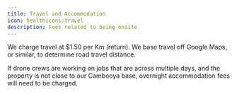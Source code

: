 ```yaml
---
title: Travel and Accommodation
icon: healthicons:travel
description: Fees related to being onsite
---
```


We charge travel at $1.50 per Km (return).  We base travel off Google Maps, or similar, to determine road travel distance.

If drone crews are working on jobs that are across multiple days, and the property is not close to our Cambooya base, overnight accommodation fees will need to be charged. 
